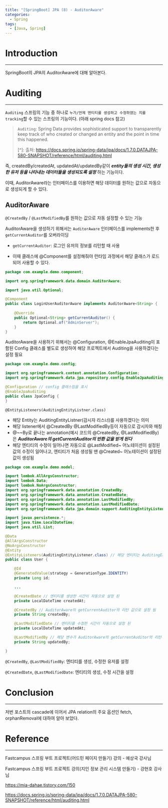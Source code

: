 ```yaml
---
title: "[SpringBoot] JPA (8) - AuditorAware"
categories:
  - Spring
tags:
  - [Java, Spring]
---
```




# Introduction

---

SpringBoot의 JPA의 AuditorAware에 대해 알아본다.



# Auditing

---

`Auditing` 스프링의 기능 중 하나로 `누가/언제 엔티티를 생성하고 수정하였는 지를 tracking`할 수 있는 스프링의 기능이다. (아래 spring docs 참고)

> `Auditing`: Spring Data provides sophisticated support to transparently keep track of who created or changed an entity and the point in time this happened.
>
> [^]: 출처: https://docs.spring.io/spring-data/jpa/docs/1.7.0.DATAJPA-580-SNAPSHOT/reference/html/auditing.html
>
> 

즉, createdBy/createdAt, updatedAt/updatedBy같이 ***entity들의 생성 시간, 생성한 유저 등을 나타내는 데이터들을 생성되도록 설정*** 하는 기능이다.

이때, AuditorAware라는 인터페이스를 이용하면 해당 데이터를 원하는 값으로 자동으로 생성되게 할 수 있다.



## AuditorAware

`@CreatedBy` / `@LastModifiedBy`를 원하는 값으로 자동 설정할 수 있는 기능

AuditorAware을 생성하기 위해서는 `AuditorAware` 인터페이스를 implements한 후 `getCurrentAuditor`를 오버라이딩

- `getCurrentAuditor`: 로그인 유저의 정보를 리턴할 때 사용

- 이때 클래스에 @Component를 설정해줘야 런타임 과정에서 해당 클래스가 로드되어 사용할 수 있다. 

```java
package com.example.demo.component;

import org.springframework.data.domain.AuditorAware;

import java.util.Optional;

@Component
public class LoginUserAuditorAware implements AuditorAware<String> {
    
    @Override
    public Optional<String> getCurrentAuditor() {
        return Optional.of("AdminServer");
    }
}

```



AuditorAware을 사용하기 위해서는 @Configuration, @EnableJpaAuditing이 포함된 Config 클래스를 별도로 생성하여 해당 프로젝트에서 Auditing을 사용하겠다는 설정 필요

```java
package com.example.demo.config;

import org.springframework.context.annotation.Configuration;
import org.springframework.data.jpa.repository.config.EnableJpaAuditing;

@Configuration // config 클래스임을 표시
@EnableJpaAuditing
public class JpaConfig {
}

```







`@EntityListeners(AuditingEntityListner.class)`

- 해당 Entity는 AuditingEntityListner(감시자 리스너)를 사용하겠다는 의미
- 해당 listener에서 @CreatedBy @LastModifiedBy등이 자동으로 감시자와 매칭
- @~~By로 끝나는 annotation(예시 코드의 @CreatedBy, @LastModifiedBy)은 ***AuditorAware의 getCurrentAuditor의 반환 값을 받게 된다***
- 해당 엔티티의 수정이 일어나면 자동으로 @LastModified~ 어노테이션이 설정된 값의 수정이 일어나고, 엔티티가 처음 생성될 땐 @Created~ 어노테이션이 설정된 값이 생성됨

```java
package com.example.demo.model;

import lombok.AllArgsConstructor;
import lombok.Data;
import lombok.NoArgsConstructor;
import org.springframework.data.annotation.CreatedBy;
import org.springframework.data.annotation.CreatedDate;
import org.springframework.data.annotation.LastModifiedBy;
import org.springframework.data.annotation.LastModifiedDate;
import org.springframework.data.jpa.domain.support.AuditingEntityListener;

import javax.persistence.*;
import java.time.LocalDateTime;
import java.util.List;

@Data
@AllArgsConstructor
@NoArgsConstructor
@Entity
@EntityListeners(AuditingEntityListener.class) // 해당 엔티티는 AuditingEntityListner를 사용
public class User {

    @Id
    @GeneratedValue(strategy = GenerationType.IDENTITY)
    private Long id;

    ...

    @CreatedDate // 엔티티를 생성한 시간이 자동으로 설정 된
    private LocalDateTime createdAt;

    @CreatedBy // AuditorAware의 getCurrentAuditor의 리턴 값으로 설정 됨
    private String createdBy;

    @LastModifiedDate // 엔티티를 수정한 시간이 자동으로 설정 된
    private LocalDateTime updatedAt;

    @LastModifiedBy // 해당 변수가 AuditorAware의 getCurrentAuditor의 리턴 값으로 설정 됨
    private String updatedBy; 

}
```



`@CreatedBy`, `@LastModifiedBy`:  엔티티를 생성, 수정한 유저를 설정

`@CreatedDate`, `@LastModifiedDate`:  엔티티의 생성, 수정 시간을 설정



# Conclusion

---

저번 포스트의 cascade에 이어서 JPA relation의 주요 옵션인 fetch, orphanRemoval에 대하여 알아 보았다.

# Reference

---

Fastcampus 스프링 부트 프로젝트(어드민 페이지 만들기) 강의 - 예상국 강사님

Fastcampus 스프링 부트 프로젝트 강의(지인 정보 관리 시스템 만들기) - 강현호 강사님

https://mia-dahae.tistory.com/150

https://docs.spring.io/spring-data/jpa/docs/1.7.0.DATAJPA-580-SNAPSHOT/reference/html/auditing.html
